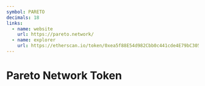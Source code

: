 ```yaml
---
symbol: PARETO
decimals: 18
links:
  - name: website
    url: https://pareto.network/
  - name: explorer
    url: https://etherscan.io/token/0xea5f88E54d982Cbb0c441cde4E79bC305e5b43Bc
---
```


# Pareto Network Token
